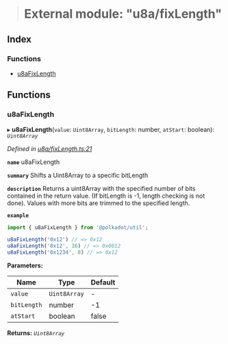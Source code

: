 > # External module: "u8a/fixLength"

## Index

### Functions

* [u8aFixLength](_u8a_fixlength_.md#u8afixlength)

## Functions

###  u8aFixLength

▸ **u8aFixLength**(`value`: `Uint8Array`, `bitLength`: number, `atStart`: boolean): *`Uint8Array`*

*Defined in [u8a/fixLength.ts:21](https://github.com/polkadot-js/common/blob/de7e9f8/packages/util/src/u8a/fixLength.ts#L21)*

**`name`** u8aFixLength

**`summary`** Shifts a Uint8Array to a specific bitLength

**`description`** 
Returns a uint8Array with the specified number of bits contained in the return value. (If bitLength is -1, length checking is not done). Values with more bits are trimmed to the specified length.

**`example`** 
<BR>

```javascript
import { u8aFixLength } from '@polkadot/util';

u8aFixLength('0x12') // => 0x12
u8aFixLength('0x12', 16) // => 0x0012
u8aFixLength('0x1234', 8) // => 0x12
```

**Parameters:**

Name | Type | Default |
------ | ------ | ------ |
`value` | `Uint8Array` | - |
`bitLength` | number |  -1 |
`atStart` | boolean | false |

**Returns:** *`Uint8Array`*